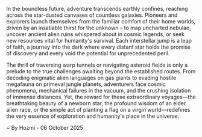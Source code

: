 
In the boundless future, adventure transcends earthly confines, reaching across the star-dusted canvases of countless galaxies. Pioneers and explorers launch themselves from the familiar comfort of their home worlds, driven by an insatiable thirst for the unknown – to map uncharted nebulae, uncover ancient alien ruins whispered about in cosmic legends, or seek new resources vital for humanity's survival. Each interstellar jump is a leap of faith, a journey into the dark where every distant star holds the promise of discovery and every void the potential for unprecedented peril.

The thrill of traversing warp tunnels or navigating asteroid fields is only a prelude to the true challenges awaiting beyond the established routes. From decoding enigmatic alien languages on gas giants to evading hostile megafauna on primeval jungle planets, adventurers face cosmic phenomena, mechanical failures in the vacuum, and the crushing isolation of immense distances. Yet, the reward for these extraordinary voyages—the breathtaking beauty of a newborn star, the profound wisdom of an elder alien race, or the simple act of planting a flag on a virgin world—redefines the very essence of exploration and humanity's place in the universe.

~ By Hozmi - 06 October 2025
